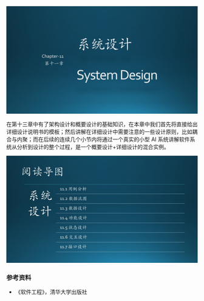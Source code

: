 

<img src="img/Slide1.JPG"/>

在第十三章中有了架构设计和概要设计的基础知识，在本章中我们首先将直接给出详细设计说明书的模板；然后讲解在详细设计中需要注意的一些设计原则，比如耦合与内聚；而在后续的连续几个小节内将通过一个真实的小型 AI 系统讲解软件系统从分析到设计的整个过程，是一个概要设计+详细设计的混合实例。

<img src="img/Slide2.JPG"/>



### 参考资料

- 《软件工程》，清华大学出版社